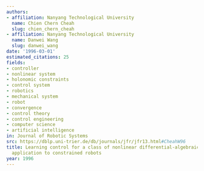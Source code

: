 ```yaml
---
authors:
- affiliation: Nanyang Technological University
  name: Chien Chern Cheah
  slug: chien_chern_cheah
- affiliation: Nanyang Technological University
  name: Danwei Wang
  slug: danwei_wang
date: '1996-03-01'
estimated_citations: 25
fields:
- controller
- nonlinear system
- holonomic constraints
- control system
- robotics
- mechanical system
- robot
- convergence
- control theory
- control engineering
- computer science
- artificial intelligence
in: Journal of Robotic Systems
src: https://dblp.uni-trier.de/db/journals/jfr/jfr13.html#CheahW96
title: Learning control for a class of nonlinear differential-algebraic systems with
  application to constrained robots
year: 1996
---
```

